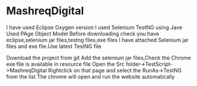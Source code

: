 # MashreqDigital

I have used Eclipse Oxygen version
I used Selenium TestNG using Jave
Used PAge Object Model
Before downloading check you have eclipse,selenium jar files,testng files,exe files
I have attached Selenium jar files and exe file.Use latest TestNG file

Download the project from git
Add the selenium jar files,Check the Chrome exe file is available in resource file
Open the Src folder->TestScript->MashreqDigital
Rightclick on that page and select the RunAs->TestNG from the list
The chrome will open and run the website automatically

